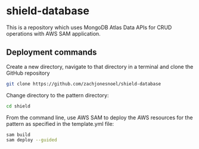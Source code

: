# shield-database

This is a repository which uses MongoDB Atlas Data APIs for CRUD operations with AWS SAM application.

## Deployment commands
Create a new directory, navigate to that directory in a terminal and clone the GitHub repository
```bash
git clone https://github.com/zachjonesnoel/shield-database
```
Change directory to the pattern directory:
```bash
cd shield
```
From the command line, use AWS SAM to deploy the AWS resources for the pattern as specified in the template.yml file:
```bash
sam build
sam deploy --guided
```
